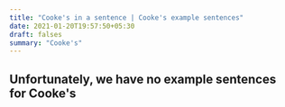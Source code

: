 ```yaml
---
title: "Cooke's in a sentence | Cooke's example sentences"
date: 2021-01-20T19:57:50+05:30
draft: falses
summary: "Cooke's"
---
```

## Unfortunately, we have no example sentences for Cooke's                 
